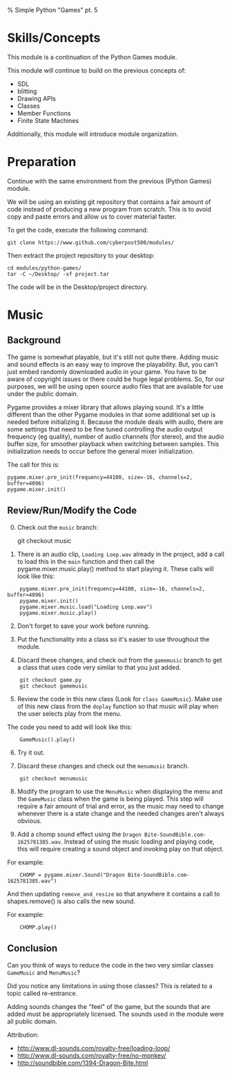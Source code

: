 % Simple Python "Games" pt. 5

Skills/Concepts
===============
This module is a continuation of the Python Games module.

This module will continue to build on the previous concepts of:

* SDL
* blitting
* Drawing APIs
* Classes
* Member Functions
* Finite State Machines

Additionally, this module will introduce module organization.

Preparation
===========
Continue with the same environment from the previous (Python Games) module.

We will be using an existing git repository that contains a fair amount of
code instead of producing a new program from scratch.  This is to avoid copy
and paste errors and allow us to cover material faster.

To get the code, execute the following command:

    git clone https://www.github.com/cyberpost500/modules/

Then extract the project repository to your desktop:

    cd modules/python-games/
    tar -C ~/Desktop/ -xf project.tar

The code will be in the Desktop/project directory.


Music
=====

Background
----------
The game is somewhat playable, but it's still not quite there.  Adding music
and sound effects is an easy way to improve the playability.  But, you can't
just embed randomly downloaded audio in your game.  You have to be aware of
copyright issues or there could be huge legal problems.  So, for our purposes,
we will be using open source audio files that are available for use under the
public domain.

Pygame provides a mixer library that allows playing sound.  It's a little
different than the other Pygame modules in that some additional set up is
needed before initializing it.  Because the module deals with audio, there are
some settings that need to be fine tuned controlling the audio output frequency
(eg quality), number of audio channels (for stereo), and the audio buffer size,
for smoother playback when switching between samples.  This initialization
needs to occur before the general mixer initialization.

The call for this is:

    pygame.mixer.pre_init(frequency=44100, size=-16, channels=2, buffer=4096)
    pygame.mixer.init()

Review/Run/Modify the Code
------------
0.  Check out the `music` branch:

    git checkout music

1.  There is an audio clip, `Loading Loop.wav` already in the project, add a
    call to load this in the `main` function and then call the
pygame.mixer.music.play() method to start playing it.  These calls will look
like this:

~~~~ {.python}
    pygame.mixer.pre_init(frequency=44100, size=-16, channels=2, buffer=4096)
    pygame.mixer.init()
    pygame.mixer.music.load("Loading Loop.wav")
    pygame.mixer.music.play()
~~~~~~~~~~~~~~~~~~~~

2.  Don't forget to save your work before running.

3.  Put the functionality into a class so it's easier to use throughout the
    module.

4.  Discard these changes, and check out from the `gamemusic` branch to get a
    class that uses code very similar to that you just added.

~~~~
    git checkout game.py
    git checkout gamemusic
~~~~~~~~~~~~~~~~~~~~

5.  Review the code in this new class (Look for `class GameMusic`).  Make use
    of this new class from the `doplay` function so that music will play when
the user selects play from the menu.

The code you need to add will look like this:

~~~~
    GameMusic().play()
~~~~~~~~~~~~~~~~~~~~

6.  Try it out.

7.  Discard these changes and check out the `menumusic` branch.

~~~~
    git checkout menumusic
~~~~~~~~~~~~~~~~~~~~

8.  Modify the program to use the `MenuMusic` when displaying the menu and the
    `GameMusic` class when the game is being played.  This step will require a
fair amount of trial and error, as the music may need to change whenever there
is a state change and the needed changes aren't always obvious.

9.  Add a chomp sound effect using the `Dragon Bite-SoundBible.com-1625781385.wav`.  Instead of using the music loading
and playing code, this will require creating a sound object and invoking play
on that object.

For example:

~~~~
    CHOMP = pygame.mixer.Sound("Dragon Bite-SoundBible.com-1625781385.wav")
~~~~~~~~~~~~~~~~~~~~

And then updating `remove_and_resize` so that anywhere it contains a call to
shapes.remove() is also calls the new sound.

For example:

~~~~
    CHOMP.play()
~~~~~~~~~~~~~~~~~~~~

Conclusion
----------
Can you think of ways to reduce the code in the two very similar classes
`GameMusic` and `MenuMusic`?

Did you notice any limitations in using those classes?  This is related to a
topic called re-entrance.

Adding sounds changes the "feel" of the game, but the sounds that are added
must be appropriately licensed.  The sounds used in the module were all public
domain.

Attribution:

 * http://www.dl-sounds.com/royalty-free/loading-loop/
 * http://www.dl-sounds.com/royalty-free/no-monkey/
 * http://soundbible.com/1394-Dragon-Bite.html
